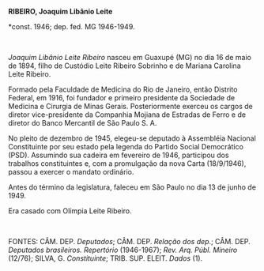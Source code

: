 **RIBEIRO, Joaquim Libânio Leite**

\*const. 1946; dep. fed. MG 1946-1949.

 

*Joaquim Libânio Leite Ribeiro* nasceu em Guaxupé (MG) no dia 16 de maio
de 1894, filho de Custódio Leite Ribeiro Sobrinho e de Mariana Carolina
Leite Ribeiro.

Formado pela Faculdade de Medicina do Rio de Janeiro, então Distrito
Federal, em 1916, foi fundador e primeiro presidente da Sociedade de
Medicina e Cirurgia de Minas Gerais. Posteriormente exerceu os cargos de
diretor vice-presidente da Companhia Mojiana de Estradas de Ferro e de
diretor do Banco Mercantil de São Paulo S. A.

No pleito de dezembro de 1945, elegeu-se deputado à Assembléia Nacional
Constituinte por seu estado pela legenda do Partido Social Democrático
(PSD). Assumindo sua cadeira em fevereiro de 1946, participou dos
trabalhos constituintes e, com a promulgação da nova Carta (18/9/1946),
passou a exercer o mandato ordinário.

Antes do término da legislatura, faleceu em São Paulo no dia 13 de junho
de 1949.

Era casado com Olímpia Leite Ribeiro.

 

FONTES: CÂM. DEP. *Deputados*; CÂM. DEP. *Relação dos dep*.; CÂM. DEP.
*Deputados brasileiros. Repertório* (1946-1967); *Rev. Arq. Públ.
Mineiro* (12/76); SILVA, G. *Constituinte*; TRIB. SUP. ELEIT. *Dados*
(1).

 
